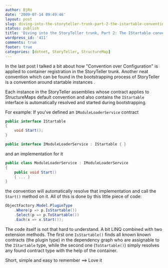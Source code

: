 ```yaml
---
author: BjRo
date: '2009-07-14 09:49:46'
layout: post
slug: diving-into-the-storyteller-trunk-part-2-the-istartable-convention
status: publish
title: 'Diving into the StoryTeller trunk, Part 2: The IStartable convention'
wordpress_id: '411'
comments: true
footer: true
categories: [dotnet, StoryTeller, StructureMap]
---
```

In the last post I talked a bit about how "Convention over
Configuration" is applied to container registration in the StoryTeller
trunk. Another neat convention which can be found in the bootstrapping
process of StoryTeller is a convention around startable instances .

Each instance in the StoryTeller assemblies whose contract applies to
StructureMaps default convention and also contains the `IStartable`
interface is automatically resolved and started during bootstrapping.

For example: If you've defined an `IModuleLoaderService` contract 

``` csharp Marking a service as startable
public interface IStartable 
{ 
	void Start();
} 

public interface IModuleLoaderService : IStartable { } 
```

and an implementation for it

``` csharp Implementing Start()
public class ModuleLoaderService : IModuleLoaderService 
{
	public void Start() 
	{ ... } 
} 
````

the convention will automatically resolve that implementation and call
the `Start()` method on it. All of this is done by this little piece of
code:

``` csharp The container model exposes everything we need
ObjectFactory.Model.PluginType
	.Where(p => p.IsStartable()) 
	.Select(p => p.ToStartable())
	.Each(x => x.Start());
```

The code itself is not that hard to understand. A bit LINQ combined with
two extension methods. The first one `IsStartable()` finds all known
known contracts (the plugin type) in the dependency graph who are
assignable to the `IStartable` type, while the second one (`ToStartable()`)
simply resolves any found contract type with the help of the container.

Short, simple and easy to remember ==> Love it
